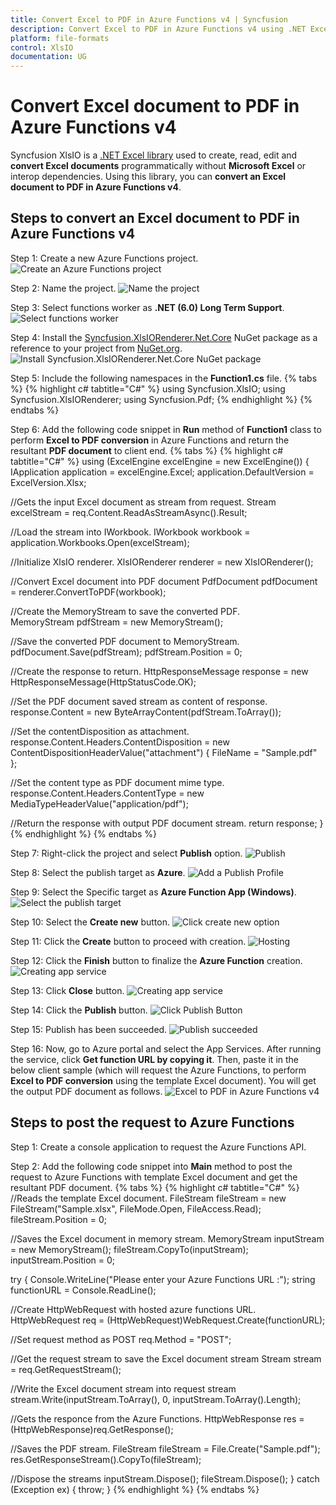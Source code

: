 ```yaml
---
title: Convert Excel to PDF in Azure Functions v4 | Syncfusion
description: Convert Excel to PDF in Azure Functions v4 using .NET Excel library (XlsIO) without Microsoft Excel or interop dependencies.
platform: file-formats
control: XlsIO
documentation: UG
---
```


# Convert Excel document to PDF in Azure Functions v4

Syncfusion XlsIO is a [.NET Excel library](https://www.syncfusion.com/document-processing/excel-framework/net) used to create, read, edit and **convert Excel documents** programmatically without **Microsoft Excel** or interop dependencies. Using this library, you can **convert an Excel document to PDF in Azure Functions v4**.

## Steps to convert an Excel document to PDF in Azure Functions v4

Step 1: Create a new Azure Functions project.
![Create an Azure Functions project](Azure_Images/Functions_v4/Create_Application.png)

Step 2: Name the project.
![Name the project](Azure_Images/Functions_v4/Name_the_Application.png)

Step 3: Select functions worker as **.NET (6.0) Long Term Support**. 
![Select functions worker](Azure_Images/Functions_v4/Functions_Worker.png)

Step 4: Install the [Syncfusion.XlsIORenderer.Net.Core](https://www.nuget.org/packages/Syncfusion.XlsIORenderer.Net.Core) NuGet package as a reference to your project from [NuGet.org](https://www.nuget.org/).
![Install Syncfusion.XlsIORenderer.Net.Core NuGet package](Azure_Images/Functions_v4/Install_NuGet.png)

Step 5: Include the following namespaces in the **Function1.cs** file.
{% tabs %}
{% highlight c# tabtitle="C#" %}
using Syncfusion.XlsIO;
using Syncfusion.XlsIORenderer;
using Syncfusion.Pdf;
{% endhighlight %}
{% endtabs %}

Step 6: Add the following code snippet in **Run** method of **Function1** class to perform **Excel to PDF conversion** in Azure Functions and return the resultant **PDF document** to client end.
{% tabs %}
{% highlight c# tabtitle="C#" %}
using (ExcelEngine excelEngine = new ExcelEngine())
{
  IApplication application = excelEngine.Excel;
  application.DefaultVersion = ExcelVersion.Xlsx;

  //Gets the input Excel document as stream from request.
  Stream excelStream = req.Content.ReadAsStreamAsync().Result;

  //Load the stream into IWorkbook.
  IWorkbook workbook = application.Workbooks.Open(excelStream);

  //Initialize XlsIO renderer.
  XlsIORenderer renderer = new XlsIORenderer();

  //Convert Excel document into PDF document 
  PdfDocument pdfDocument = renderer.ConvertToPDF(workbook);

  //Create the MemoryStream to save the converted PDF.      
  MemoryStream pdfStream = new MemoryStream();

  //Save the converted PDF document to MemoryStream.
  pdfDocument.Save(pdfStream);
  pdfStream.Position = 0;
  
  //Create the response to return.
  HttpResponseMessage response = new HttpResponseMessage(HttpStatusCode.OK);

  //Set the PDF document saved stream as content of response.
  response.Content = new ByteArrayContent(pdfStream.ToArray());

  //Set the contentDisposition as attachment.
  response.Content.Headers.ContentDisposition = new ContentDispositionHeaderValue("attachment")
  {
    FileName = "Sample.pdf"
  };

  //Set the content type as PDF document mime type.
  response.Content.Headers.ContentType = new MediaTypeHeaderValue("application/pdf");

  //Return the response with output PDF document stream.
  return response;
}
{% endhighlight %}
{% endtabs %}

Step 7: Right-click the project and select **Publish** option.
![Publish](Azure_Images/Functions_v4/Publish.png)

Step 8: Select the publish target as **Azure**.
![Add a Publish Profile](Azure_Images/Functions_v4/Publish_Profile.png)

Step 9: Select the Specific target as **Azure Function App (Windows)**.
![Select the publish target](Azure_Images/Functions_v4/Windows_Function_App.png)

Step 10: Select the **Create new** button.
![Click create new option](Azure_Images/Functions_v4/Create_New.png)

Step 11: Click the **Create** button to proceed with creation. 
![Hosting](Azure_Images/Functions_v4/Hosting.png)

Step 12: Click the **Finish** button to finalize the **Azure Function** creation. 
![Creating app service](Azure_Images/Functions_v4/Azure_Function.png)

Step 13: Click **Close** button.
![Creating app service](Azure_Images/Functions_v4/Profile_Created.png)

Step 14: Click the **Publish** button.
![Click Publish Button](Azure_Images/Functions_v4/Start_Publish.png)

Step 15: Publish has been succeeded.
![Publish succeeded](Azure_Images/Functions_v4/Publish_Success.png)

Step 16: Now, go to Azure portal and select the App Services. After running the service, click **Get function URL by copying it**. Then, paste it in the below client sample (which will request the Azure Functions, to perform **Excel to PDF conversion** using the template Excel document). You will get the output PDF document as follows.
![Excel to PDF in Azure Functions v4](Azure_Images/Functions_v4/ExcelToPDF_Function_v4.png)

## Steps to post the request to Azure Functions

Step 1: Create a console application to request the Azure Functions API.

Step 2: Add the following code snippet into **Main** method to post the request to Azure Functions with template Excel document and get the resultant PDF document.
{% tabs %}
{% highlight c# tabtitle="C#" %}
//Reads the template Excel document.
FileStream fileStream = new FileStream("Sample.xlsx", FileMode.Open, FileAccess.Read);
fileStream.Position = 0;

//Saves the Excel document in memory stream.
MemoryStream inputStream = new MemoryStream();
fileStream.CopyTo(inputStream);
inputStream.Position = 0;

try
{
  Console.WriteLine("Please enter your Azure Functions URL :");
  string functionURL = Console.ReadLine();

  //Create HttpWebRequest with hosted azure functions URL.                
  HttpWebRequest req = (HttpWebRequest)WebRequest.Create(functionURL);

  //Set request method as POST
  req.Method = "POST";

  //Get the request stream to save the Excel document stream
  Stream stream = req.GetRequestStream();

  //Write the Excel document stream into request stream
  stream.Write(inputStream.ToArray(), 0, inputStream.ToArray().Length);

  //Gets the responce from the Azure Functions.
  HttpWebResponse res = (HttpWebResponse)req.GetResponse();

  //Saves the PDF stream.
  FileStream fileStream = File.Create("Sample.pdf");
  res.GetResponseStream().CopyTo(fileStream);

  //Dispose the streams
  inputStream.Dispose();
  fileStream.Dispose();
}
catch (Exception ex)
{
    throw;
}
{% endhighlight %}
{% endtabs %}
